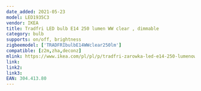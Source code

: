 ```yaml
---
date_added: 2021-05-23
model: LED1935C3
vendor: IKEA
title: Tradfri LED bulb E14 250 lumen WW clear , dimmable
category: bulb
supports: on/off, brightness
zigbeemodel: ['TRADFRIbulbE14WWclear250lm']
compatible: [z2m,zha,deconz]
mlink: https://www.ikea.com/pl/pl/p/tradfri-zarowka-led-e14-250-lumenow-bezprzewodowy-przyciemniany-cieply-bialy-zyrandol-przezroczysta-30441380/
link: 
link2: 
link3: 
EAN: 304.413.80
---
```


